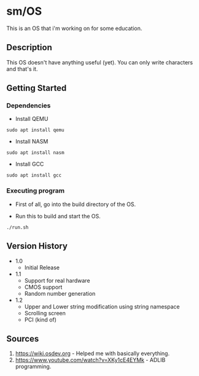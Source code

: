 # sm/OS

This is an OS that i'm working on for some education.

## Description

This OS doesn't have anything useful (yet). You can only write characters and that's it.

## Getting Started

### Dependencies

* Install QEMU
```
sudo apt install qemu
```

* Install NASM
```
sudo apt install nasm
```

* Install GCC
```
sudo apt install gcc
```

### Executing program

* First of all, go into the build directory of the OS.

* Run this to build and start the OS.
```
./run.sh
```

## Version History

* 1.0
    * Initial Release
* 1.1
    * Support for real hardware
    * CMOS support
    * Random number generation
* 1.2
    * Upper and Lower string modification using string namespace
    * Scrolling screen
    * PCI (kind of)

## Sources

1. https://wiki.osdev.org - Helped me with basically everything.
2. https://www.youtube.com/watch?v=XKy1cE4EYMk - ADLIB programming.